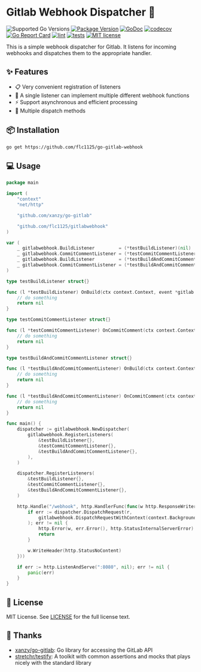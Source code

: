 # Gitlab Webhook Dispatcher 🚀


![Supported Go Versions](https://img.shields.io/badge/Go-%3E%3D1.18-blue)
[![Package Version](https://badgen.net/github/release/flc1125/go-gitlab-webhook/stable)](https://github.com/flc1125/go-gitlab-webhook/releases)
[![GoDoc](https://pkg.go.dev/badge/github.com/flc1125/go-gitlab-webhook)](https://pkg.go.dev/github.com/flc1125/go-gitlab-webhook)
[![codecov](https://codecov.io/gh/flc1125/go-gitlab-webhook/graph/badge.svg?token=QPTHZ5L9GT)](https://codecov.io/gh/flc1125/go-gitlab-webhook)
[![Go Report Card](https://goreportcard.com/badge/github.com/flc1125/go-gitlab-webhook)](https://goreportcard.com/report/github.com/flc1125/go-gitlab-webhook)
[![lint](https://github.com/flc1125/go-gitlab-webhook/actions/workflows/lint.yml/badge.svg)](https://github.com/flc1125/go-gitlab-webhook/actions/workflows/lint.yml)
[![tests](https://github.com/flc1125/go-gitlab-webhook/actions/workflows/test.yml/badge.svg)](https://github.com/flc1125/go-gitlab-webhook/actions/workflows/test.yml)
[![MIT license](https://img.shields.io/badge/license-MIT-brightgreen.svg)](https://opensource.org/licenses/MIT)

This is a simple webhook dispatcher for Gitlab. It listens for incoming webhooks and dispatches them to the appropriate handler.

## ✨ Features

- 📋 Very convenient registration of listeners
- 🔄 A single listener can implement multiple different webhook functions
- ⚡ Support asynchronous and efficient processing
- 🚀 Multiple dispatch methods

## 📦 Installation

```shell
go get https://github.com/flc1125/go-gitlab-webhook
```

## 💻 Usage

```go
package main

import (
	"context"
	"net/http"

	"github.com/xanzy/go-gitlab"

	"github.com/flc1125/gitlabwebhook"
)

var (
	_ gitlabwebhook.BuildListener         = (*testBuildListener)(nil)
	_ gitlabwebhook.CommitCommentListener = (*testCommitCommentListener)(nil)
	_ gitlabwebhook.BuildListener         = (*testBuildAndCommitCommentListener)(nil)
	_ gitlabwebhook.CommitCommentListener = (*testBuildAndCommitCommentListener)(nil)
)

type testBuildListener struct{}

func (l *testBuildListener) OnBuild(ctx context.Context, event *gitlab.BuildEvent) error {
	// do something
	return nil
}

type testCommitCommentListener struct{}

func (l *testCommitCommentListener) OnCommitComment(ctx context.Context, event *gitlab.CommitCommentEvent) error {
	// do something
	return nil
}

type testBuildAndCommitCommentListener struct{}

func (l *testBuildAndCommitCommentListener) OnBuild(ctx context.Context, event *gitlab.BuildEvent) error {
	// do something
	return nil
}

func (l *testBuildAndCommitCommentListener) OnCommitComment(ctx context.Context, event *gitlab.CommitCommentEvent) error {
	// do something
	return nil
}

func main() {
	dispatcher := gitlabwebhook.NewDispatcher(
		gitlabwebhook.RegisterListeners(
			&testBuildListener{},
			&testCommitCommentListener{},
			&testBuildAndCommitCommentListener{},
		),
	)

	dispatcher.RegisterListeners(
		&testBuildListener{},
		&testCommitCommentListener{},
		&testBuildAndCommitCommentListener{},
	)

	http.Handle("/webhook", http.HandlerFunc(func(w http.ResponseWriter, r *http.Request) {
		if err := dispatcher.DispatchRequest(r,
			gitlabwebhook.DispatchRequestWithContext(context.Background()), // custom context
		); err != nil {
			http.Error(w, err.Error(), http.StatusInternalServerError)
			return
		}

		w.WriteHeader(http.StatusNoContent)
	}))

	if err := http.ListenAndServe(":8080", nil); err != nil {
		panic(err)
	}
}
```

## 📜 License

MIT License. See [LICENSE](LICENSE) for the full license text.

## 💖 Thanks

- [xanzy/go-gitlab](https://github.com/xanzy/go-gitlab): Go library for accessing the GitLab API
- [stretchr/testify](github.com/stretchr/testify): A toolkit with common assertions and mocks that plays nicely with the standard library
